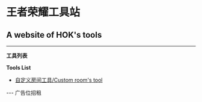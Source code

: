 # 王者荣耀工具站
## A website of HOK's tools
---
**工具列表**

**Tools List**

- [自定义房间工具/Custom room's tool](https://website-hok.github.io/main/cr/)

--- 广告位招租
